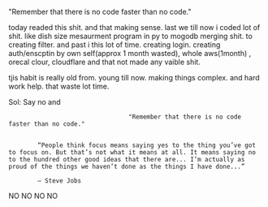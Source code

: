 "Remember that there is no code faster than no code."

today readed this shit. and that making sense. last we till now i coded lot of shit. 
like dish size mesaurment program in py to mogodb merging shit. to creating filter.
and past i this lot of time. creating login. creating auth/enscptin by own self(approx 1 month  wasted),
whole aws(1month) , orecal clour, cloudflare  and that not made any vaible shit.


tjis habit is really old from. young till now. making things complex. 
and hard work help. that waste lot time.

Sol: Say no and 

                                     "Remember that there is no code faster than no code."


            “People think focus means saying yes to the thing you’ve got to focus on. But that’s not what it means at all. It means saying no to the hundred other good ideas that there are... I’m actually as proud of the things we haven’t done as the things I have done...” 
            
            — Steve Jobs


NO NO NO NO
